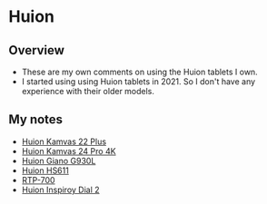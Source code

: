 # Huion

## Overview

* These are my own comments on using the Huion tablets I own.
* I started using using Huion tablets in 2021. So I don't have any experience with their older models.

## My notes

* [Huion Kamvas 22 Plus](../../product-info/huion/huion-kamvas/7p-notes-huion-kamvas-22-plus.md) &#x20;
* [Huion Kamvas 24 Pro 4K](../../product-info/huion/huion-kamvas-pro/huion-kamvas-24-pro-4k-gt2401/7p-notes-huion-kamvas-pro-24-4k-gt2401.md)  &#x20;
* [Huion Giano G930L](../../product-info/huion/huion-inspiroy/huion-inspiroy-giano-g930l/7p-notes-huion-giano-g930l.md) &#x20;
* [Huion HS611](../../product-info/huion/huion-inspiroy/huion-hs611/7p-notes-huion-hs611.md)  &#x20;
* [RTP-700](../../product-info/huion/huion-inspiroy/huion-inspiroy-rtp-700/7p-notes-huion-rtp-700.md)  &#x20;
* [Huion Inspiroy Dial 2](../../product-info/huion/huion-inspiroy/huion-inspiroy-dial-2-q630m/7p-notes-huion-inspiroy-dial-2.md)
